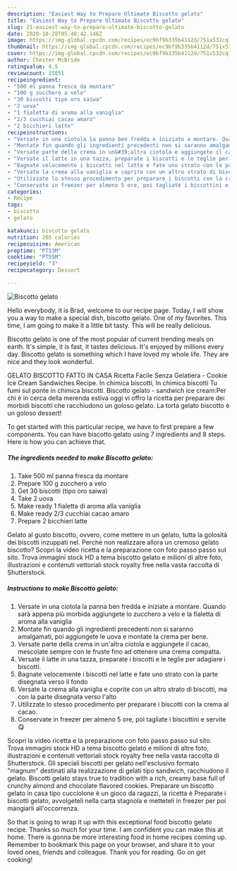 ```yaml
---
description: "Easiest Way to Prepare Ultimate Biscotto gelato"
title: "Easiest Way to Prepare Ultimate Biscotto gelato"
slug: 21-easiest-way-to-prepare-ultimate-biscotto-gelato
date: 2020-10-28T05:48:42.146Z
image: https://img-global.cpcdn.com/recipes/ec9bf9b335b4112d/751x532cq70/biscotto-gelato-recipe-main-photo.jpg
thumbnail: https://img-global.cpcdn.com/recipes/ec9bf9b335b4112d/751x532cq70/biscotto-gelato-recipe-main-photo.jpg
cover: https://img-global.cpcdn.com/recipes/ec9bf9b335b4112d/751x532cq70/biscotto-gelato-recipe-main-photo.jpg
author: Chester McBride
ratingvalue: 4.5
reviewcount: 15851
recipeingredient:
- "500 ml panna fresca da montare"
- "100 g zucchero a velo"
- "30 biscotti tipo oro saiwa"
- "2 uova"
- "1 fialetta di aroma alla vaniglia"
- "2/3 cucchiai cacao amaro"
- "2 bicchieri latte"
recipeinstructions:
- "Versate in una ciotola la panna ben fredda e iniziate a montare. Quando sarà appena più morbida aggiungete lo zucchero a velo e la fialetta di aroma alla vaniglia"
- "Montate fin quando gli ingredienti precedenti non si saranno amalgamati, poi aggiungete le uova e montate la crema per bene."
- "Versate parte della crema in un&#39;altra ciotola e aggiungete il cacao, mescolate sempre con le fruste fino ad ottenere una crema compatta."
- "Versate il latte in una tazza, preparate i biscotti e le teglie per adagiare i biscotti."
- "Bagnate velocemente i biscotti nel latte e fate uno strato con la parte disegnata verso il fondo"
- "Versate la crema alla vaniglia e coprite con un altro strato di biscotti, ma con la parte disegnata verso l&#39;alto"
- "Utilizzate lo stesso procedimento per preparare i biscotti con la crema al cacao."
- "Conservate in freezer per almeno 5 ore, poi tagliate i biscottini e servite😋"
categories:
- Recipe
tags:
- biscotto
- gelato

katakunci: biscotto gelato 
nutrition: 205 calories
recipecuisine: American
preptime: "PT13M"
cooktime: "PT55M"
recipeyield: "3"
recipecategory: Dessert

---
```



![Biscotto gelato](https://img-global.cpcdn.com/recipes/ec9bf9b335b4112d/751x532cq70/biscotto-gelato-recipe-main-photo.jpg)

Hello everybody, it is Brad, welcome to our recipe page. Today, I will show you a way to make a special dish, biscotto gelato. One of my favorites. This time, I am going to make it a little bit tasty. This will be really delicious.

Biscotto gelato is one of the most popular of current trending meals on earth. It's simple, it is fast, it tastes delicious. It's enjoyed by millions every day. Biscotto gelato is something which I have loved my whole life. They are nice and they look wonderful.

GELATO BISCOTTO FATTO IN CASA Ricetta Facile Senza Gelatiera - Cookie Ice Cream Sandwiches Recipe. In chimica biscotti, In chimica biscotti Tu fumi sul ponte in chimica biscotti. Biscotto gelato - sandwich ice cream:Per chi è in cerca della merenda estiva oggi vi offro la ricetta per preparare dei morbidi biscotti che racchiudono un goloso gelato. La torta gelato biscotto è un goloso dessert!


To get started with this particular recipe, we have to first prepare a few components. You can have biscotto gelato using 7 ingredients and 8 steps. Here is how you can achieve that.

<!--inarticleads1-->

##### The ingredients needed to make Biscotto gelato:

1. Take 500 ml panna fresca da montare
1. Prepare 100 g zucchero a velo
1. Get 30 biscotti (tipo oro saiwa)
1. Take 2 uova
1. Make ready 1 fialetta di aroma alla vaniglia
1. Make ready 2/3 cucchiai cacao amaro
1. Prepare 2 bicchieri latte


Gelato al gusto biscotto, ovvero, come mettere in un gelato, tutta la golosità dei biscotti inzuppati nel. Perché non realizzare allora un cremoso gelato biscotto? Scopri la video ricetta e la preparazione con foto passo passo sul sito. Trova immagini stock HD a tema biscotto gelato e milioni di altre foto, illustrazioni e contenuti vettoriali stock royalty free nella vasta raccolta di Shutterstock. 

<!--inarticleads2-->

##### Instructions to make Biscotto gelato:

1. Versate in una ciotola la panna ben fredda e iniziate a montare. Quando sarà appena più morbida aggiungete lo zucchero a velo e la fialetta di aroma alla vaniglia
1. Montate fin quando gli ingredienti precedenti non si saranno amalgamati, poi aggiungete le uova e montate la crema per bene.
1. Versate parte della crema in un&#39;altra ciotola e aggiungete il cacao, mescolate sempre con le fruste fino ad ottenere una crema compatta.
1. Versate il latte in una tazza, preparate i biscotti e le teglie per adagiare i biscotti.
1. Bagnate velocemente i biscotti nel latte e fate uno strato con la parte disegnata verso il fondo
1. Versate la crema alla vaniglia e coprite con un altro strato di biscotti, ma con la parte disegnata verso l&#39;alto
1. Utilizzate lo stesso procedimento per preparare i biscotti con la crema al cacao.
1. Conservate in freezer per almeno 5 ore, poi tagliate i biscottini e servite😋


Scopri la video ricetta e la preparazione con foto passo passo sul sito. Trova immagini stock HD a tema biscotto gelato e milioni di altre foto, illustrazioni e contenuti vettoriali stock royalty free nella vasta raccolta di Shutterstock. Gli speciali biscotti per gelato nell&#39;esclusivo formato &#34;magnum&#34; destinati alla realizzazione di gelati tipo sandwich, racchiudono il gelato. Biscotti gelato stays true to tradition with a rich, creamy base full of crunchy almond and chocolate flavored cookies. Preparare un biscotto gelato in casa tipo cucciolone è un gioco da ragazzi, la ricetta è Preparate i biscotti gelato, avvolgeteli nella carta stagnola e metteteli in freezer per poi mangiarli all&#39;occorrenza. 

So that is going to wrap it up with this exceptional food biscotto gelato recipe. Thanks so much for your time. I am confident you can make this at home. There is gonna be more interesting food in home recipes coming up. Remember to bookmark this page on your browser, and share it to your loved ones, friends and colleague. Thank you for reading. Go on get cooking!
